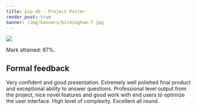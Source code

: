 ```yaml
---
title: pip-db - Project Poster
render_post: true
banner: /img/banners/birmingham-7.jpg
---
```


<div class="paper">
  <a href="{{ '/u/aston/pip-db/poster.pdf' | relative_url }}"
     title="Click to read full paper" target="_blank">
    <img src="{{ '/u/aston/pip-db/poster.png' | relative_url }}"/>
  </a>
  <p class="description">
    Mark attained: 87%.
  </p>
</div>

## Formal feedback

Very confident and good presentation. Extremely well polished final
product and exceptional ability to answer questions. Professional
level output from the project, nice novel features and good work with
end users to optimize the user interface. High level of
complexity. Excellent all round.
